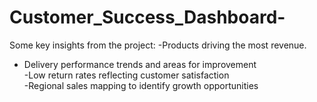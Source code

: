 # Customer_Success_Dashboard-
Some key insights from the project: 
-Products driving the most revenue. 
- Delivery performance trends and areas for improvement  
-Low return rates reflecting customer satisfaction  
-Regional sales mapping to identify growth opportunities
